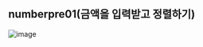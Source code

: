## numberpre01(금액을 입력받고 정렬하기)
![image](https://github.com/Kimchaeeuny/game/assets/120534069/7c5660e3-405e-4084-91cd-ceb4fc26e550)

